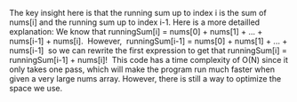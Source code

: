 The key insight here is that the running sum up to index i is the sum of nums[i] and the running sum up to index i-1. Here is a more detailled explanation:
We know that
runningSum[i] = nums[0] + nums[1] + ... + nums[i-1] + nums[i].
​
However,
​
runningSum[i-1] = nums[0] + nums[1] + ... + nums[i-1]
​
so we can rewrite the first expression to get that
​
runningSum[i] = runningSum[i-1] + nums[i]!
​
This code has a time complexity of O(N) since it only takes one pass, which will make the program run much faster when given a very large nums array. However, there is still a way to optimize the space we use.
